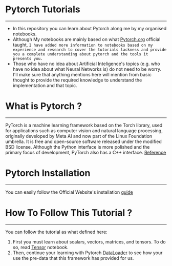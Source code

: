 # Pytorch Tutorials
------------------------------------------------------------------
- In this repository you can learn about Pytorch along me by my organised notebooks.
- Although My notebooks are mainly based on what [Pytorch.org](https://pytorch.org/) official taught, `I have added more information to notebooks based on my experience and research to cover the tutorials lackness and provide you a complete understanding about pytorch and the tools it presents you.`
- Those who have no idea about Artificial Inteligence's topics (e.g. who have no idea about what Neural Networks is) do not need to be worry. I'll make sure that anything mentions here will mention from basic thought to provide the required knowledge to understand the implementation and that topic.

# What is Pytorch ?
------------------------------------------------------------------
PyTorch is a machine learning framework based on the Torch library, used for applications such as computer vision and natural language processing, originally developed by Meta AI and now part of the Linux Foundation umbrella. It is free and open-source software released under the modified BSD license. Although the Python interface is more polished and the primary focus of development, PyTorch also has a C++ interface. [Reference](https://en.wikipedia.org/wiki/PyTorch)

# Pytorch Installation
------------------------------------------------------------------
You can easily follow the Official Website's installation [guide](
https://pytorch.org/get-started/locally/)

# How To Follow This Tutorial ?
------------------------------------------------------------------
You can follow the tutorial as what defined here:
1. First you must learn about scalars, vectors, matrices, and tensors. To do so, read [Tensor](https://github.com/alishhde/PytorchTutorials/blob/master/1.%20Tensors.ipynb) notebook.
2. Then, continue your learning with Pytorch [DataLoader](https://github.com/alishhde/PytorchTutorials/blob/master/2.%20Working%20with%20Data.ipynb) to see how your use the pre-data that this framework has provided for us.

